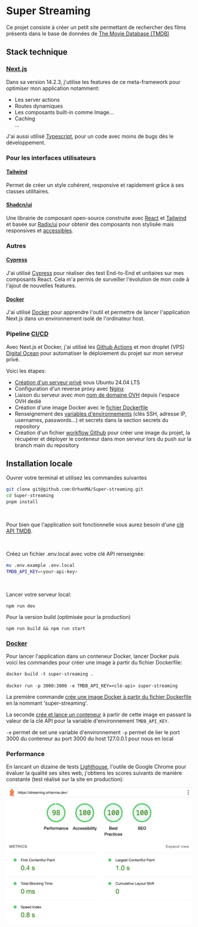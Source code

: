 # Super Streaming

Ce projet consiste à créer un petit site permettant de rechercher des films présents dans le base de données de [The Movie Database (TMDB)](https://www.themoviedb.org/)

## Stack technique

### [Next.js](https://nextjs.org/)

Dans sa version 14.2.3, j'utilise les features de ce meta-framework pour optimiser mon application notamment:

- Les server actions
- Routes dynamiques
- Les composants built-in comme Image...
- Caching
  <br>
  ...

J'ai aussi utilisé [Typescript](https://www.typescriptlang.org/), pour un code avec moins de bugs dès le développement.

### Pour les interfaces utilisateurs

#### [Tailwind](https://tailwindcss.com/)

Permet de créer un style cohérent, responsive et rapidement grâce à ses classes utilitaires.

#### [Shadcn/ui](https://ui.shadcn.com/)

Une librairie de composant open-source construite avec [React](https://react.dev/) et [Tailwind](https://tailwindcss.com/) et basée sur [Radix/ui](https://www.radix-ui.com/) pour obtenir des composants non stylisée mais responsives et [accessibles](https://www.radix-ui.com/primitives/docs/overview/accessibility).

### Autres

#### [Cypress](https://www.cypress.io/)

J'ai utilisé [Cypress](https://www.cypress.io/) pour réaliser des test End-to-End et unitaires sur mes composants React. Cela m'a permis de surveiller l'évolution de mon code à l'ajout de nouvelles features.

#### [Docker](https://www.docker.com/)

J'ai utilisé [Docker](https://www.docker.com/) pour apprendre l'outil et permettre de lancer l'application Next.js dans un environnement isolé de l'ordinateur host.

### Pipeline [CI/CD](https://resources.github.com/devops/ci-cd/)

Avec Next.js et Docker, j'ai utilisé les [Github Actions](https://docs.github.com/fr/actions) et mon droplet (VPS) [Digital Ocean](https://www.digitalocean.com/) pour automatiser le déploiement du projet sur mon serveur privé.

Voici les étapes:

- [Création d'un serveur privé](https://www.digitalocean.com/community/tutorials/how-to-set-up-an-ubuntu-server-on-a-digitalocean-droplet) sous Ubuntu 24.04 LTS
- Configuration d'un reverse proxy avec [Nginx](https://nginx.org/en/)
- Liaison du serveur avec mon [nom de domaine OVH](https://www.ovhcloud.com/fr/domains/) depuis l'espace OVH dedié
- Création d'une image Docker avec le [fichier Dockerfile](https://docs.docker.com/reference/dockerfile/)
- Renseignement des [variables d'environnements](https://docs.github.com/fr/actions/security-guides/using-secrets-in-github-actions) (clés SSH, adresse IP, usernames, passwords...) et secrets dans la section secrets du repository
- Création d'un fichier [workflow Github](https://docs.github.com/en/actions/using-workflows/about-workflows) pour créer une image du projet, la récupérer et déployer le conteneur dans mon serveur lors du push sur la branch main du repository

#####

## Installation locale

Ouvrer votre terminal et utilisez les commandes suivantes

```bash
git clone git@github.com:OrhanMA/Super-streaming.git
cd Super-streaming
pnpm install
```

<br/>

Pour bien que l'application soit fonctionnelle vous aurez besoin d'une [clé API TMDB](https://developer.themoviedb.org/docs/getting-started).

<br/>

Créez un fichier .env.local avec votre clé API renseignée:

```bash
mv .env.example .env.local
TMDB_API_KEY=<your-api-key>
```

<br/>

Lancer votre serveur local:

```
npm run dev
```

Pour la version build (optimisée pour la production)

```
npm run build && npm run start
```

### [Docker](https://www.docker.com/)

Pour lancer l'application dans un conteneur Docker, lancer Docker puis voici les commandes pour créer une image à partir du fichier Dockerfile:

```
docker build -t super-streaming .

docker run -p 3000:3000 -e TMDB_API_KEY=<clé-api> super-streaming
```

La première commande [crée une image Docker à partir du fichier Dockerfile](https://docs.docker.com/reference/cli/docker/image/build/) en la nommant 'super-streaming'.

La seconde [crée et lance un conteneur](https://docs.docker.com/reference/cli/docker/container/run/) à partir de cette image en passant la valeur de la clé API pour la variable d'environnement `TMDB_API_KEY`.

`-e` permet de set une variable d'environnement
`-p` permet de lier le port 3000 du conteneur au port 3000 du host 127.0.0.1 pour nous en local

### Performance

En lancant un dizaine de tests [Lighthouse](https://developer.chrome.com/docs/lighthouse/overview?hl=fr), l'outile de Google Chrome pour évaluer la qualité ses sites web, j'obtiens les scores suivants de manière constante (test réalisé sur la site en production):

![Lighthouse score results](./lighthouse-score.png)
![Lighthouse metrics](./performance-metrics.png)
